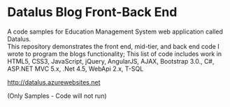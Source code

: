 # Datalus Blog Front-Back End

 A code samples for Education Management System web application called Datalus.  
 This repository demonstrates the front end, mid-tier, and back end code I wrote to program the blogs functionality; 
 This list of code includes work in HTML5, CSS3, JavaScript, jQuery, AngularJS, AJAX, Bootstrap 3.0., C#, ASP.NET MVC 5.x, .Net 4.5, WebApi 2.x, T-SQL   

 http://datalus.azurewebsites.net
 
 (Only Samples - Code will not run) 
